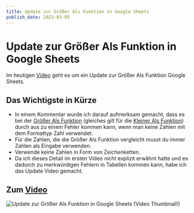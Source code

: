 ```yaml
---
title: Update zur Größer Als Funktion in Google Sheets
publish_date: 2023-03-05
---
```


# Update zur Größer Als Funktion in Google Sheets

Im heutigen [Video](https://youtu.be/kaVfh7SIdO0) geht es um ein Update zur Größer Als Funktion Google Sheets. 

## Das Wichtigste in Kürze

- In einem Kommentar wurde ich darauf aufmerksam gemacht, dass es bei der [Größer Als Funktion](https://youtu.be/B4Qi6zRZzJ8) (gleiches gilt für die [Kleiner Als Funktion](https://youtu.be/l7nhbnk1fQY)) durch aus zu einem Fehler kommen kann, wenn man keine Zahlen mit dem Formattyp Zahl verwendet.
- Für die Zahlen, die die Größer Als Funktion vergleicht musst du immer Zahlen als Eingabe verwenden.
- Verwende keine Zahlen in Form von Zeichenketten. 
- Da ich dieses Detail im ersten Video nicht explizit erwähnt hatte und es dadurch zu merkwürdigen Fehlern in Tabellen kommen kann, habe ich das Update Video gemacht.

## Zum [Video](https://youtu.be/kaVfh7SIdO0)

![Update zur Größer Als Funktion in Google Sheets (Video Thumbnail!)](../thumbnails/Fertig449.jpg "Update zur Größer Als Funktion in Google Sheets (Video Thumbnail!)")